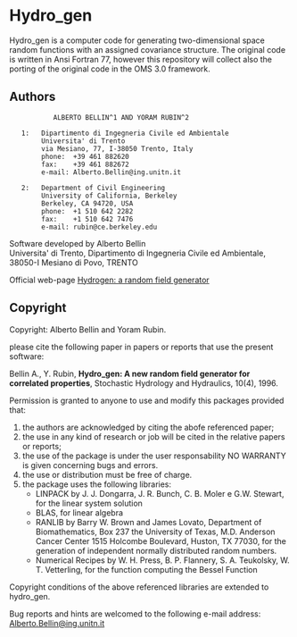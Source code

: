 # Hydro_gen

Hydro_gen is a computer code for generating two-dimensional space random functions with an assigned covariance structure. The original code is written in Ansi Fortran 77, however this repository will collect also the porting of the original code in the OMS 3.0 framework.

## Authors

               ALBERTO BELLIN^1 AND YORAM RUBIN^2

       1:   Dipartimento di Ingegneria Civile ed Ambientale
            Universita' di Trento
            via Mesiano, 77, I-38050 Trento, Italy
            phone:  +39 461 882620
            fax:    +39 461 882672
            e-mail: Alberto.Bellin@ing.unitn.it

       2:   Department of Civil Engineering
            University of California, Berkeley
            Berkeley, CA 94720, USA
            phone:  +1 510 642 2282
            fax:    +1 510 642 7476
            e-mail: rubin@ce.berkeley.edu


Software developed by Alberto Bellin  
Universita' di Trento,
Dipartimento di Ingegneria Civile ed Ambientale,
38050-I Mesiano di Povo, TRENTO

Official web-page [Hydrogen: a random field generator](http://www.ing.unitn.it/~bellin/frames/hydrogen.php)

## Copyright

Copyright: Alberto Bellin and Yoram Rubin.

please cite the following paper in papers or reports that use the present software:

Bellin A., Y. Rubin, **Hydro_gen: A new random field generator for correlated properties**, Stochastic Hydrology and Hydraulics, 10(4), 1996.



Permission is  granted to anyone to use and modify this packages provided that:

1. the authors are acknowledged by citing the abofe referenced paper;
2. the use in any kind of research or job will be cited in the relative papers or reports;
3. the use of the package is under the user responsability NO WARRANTY is given concerning bugs and errors.
4. the use or distribution must be free of charge.
5. the package uses the following libraries:
    * LINPACK by J. J. Dongarra, J. R. Bunch, C. B. Moler e G.W. Stewart, for the linear system solution
    * BLAS, for linear algebra
    * RANLIB by Barry W. Brown and James Lovato, Department of Biomathematics, Box 237 the University of Texas, M.D. Anderson Cancer Center 1515 Holcombe Boulevard, Huston, TX 77030, for the generation of independent normally distributed random numbers.
    * Numerical Recipes by W. H. Press, B. P. Flannery, S. A. Teukolsky, W. T. Vetterling, for the function computing the Bessel Function

Copyright conditions of the above referenced libraries are extended to hydro_gen.

Bug reports and hints are welcomed to the following e-mail address:
Alberto.Bellin@ing.unitn.it